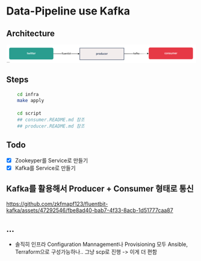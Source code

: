 # Data-Pipeline use Kafka

## Architecture

![prod_con](./public/prod-con.png)

## Steps

```sh
    cd infra
    make apply

    cd script
    ## consumer.README.md 참조
    ## producer.README.md 참조
```

## Todo

- [x] Zookeyper를 Service로 만들기
- [x] Kafka를 Service로 만들기

## Kafka를 활용해서 Producer + Consumer 형태로 통신

https://github.com/zkfmapf123/fluentbit-kafka/assets/47292546/fbe8ad40-bab7-4f33-8acb-1d51777caa87

## ...

- 솔직히 인프라 Configuration Mannagement나 Provisioning 모두 Ansible, Terraform으로 구성가능하나.. 그냥 scp로 진행 -> 이게 더 편함

```

```
